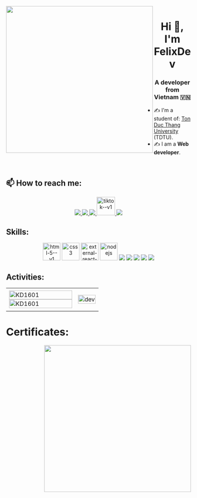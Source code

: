 <img align="left" width="400" src="https://github.githubassets.com/images/modules/profile/profile-first-repo.svg">
<h1 align="center">Hi 👋, I'm FelixDev</h1>
<p align="center">
  <h3 align="center">A developer from Vietnam 🇻🇳 </h3>
</p>


- ✍ I'm a student of: [Ton Duc Thang University](https://tdtu.edu.vn/) (TDTU).
- ✍ I am a **Web developer**.

<br />

## 📫 How to reach me:


<p align="center">
  <a href="https://www.linkedin.com/in/kanyud-dev" target="_blank">
    <img src="https://img.icons8.com/fluent/48/000000/linkedin.png"/>
  </a>
  <a href="https://www.facebook.com/khanhduy0122/" alt="Facebook"  target="_blank">
    <img src="https://img.icons8.com/fluent/48/000000/facebook-new.png" />
  </a> 
  <a href="https://github.com/KD1601" alt="Github">
    <img src="https://img.icons8.com/fluent/48/000000/github.png"/>
  </a> 
  <a href="https://www.tiktok.com/@anhsinhviennam4" alt="Tiktok" target="_blank" >
    <img width="50" height="50" src="https://img.icons8.com/ios-filled/50/tiktok--v1.png" alt="tiktok--v1"/>
  </a>
  <a href="mailto:khanhduy8768@gmail.com" alt="Email"  target="_blank">
    <img src="https://img.icons8.com/fluent/48/000000/mailing.png"/>
  </a>
</p>

## Skills:
<p align="center">
  <img width="48" height="48" src="https://img.icons8.com/color/48/html-5--v1.png" alt="html-5--v1"/>
  <img width="48" height="48" src="https://img.icons8.com/plasticine/100/css3.png" alt="css3"/>
  <img width="48" height="48" src="https://img.icons8.com/external-tal-revivo-filled-tal-revivo/48/external-react-a-javascript-library-for-building-user-interfaces-logo-filled-tal-revivo.png" alt="external-react-a-javascript-library-for-building-user-interfaces-logo-filled-tal-revivo"/>
  <img width="48" height="48" src="https://img.icons8.com/color/48/nodejs.png" alt="nodejs"/>
  <img src="https://img.icons8.com/color/48/000000/mysql-logo.png"/>
  <img src="https://img.icons8.com/color/48/000000/mongodb.png"/>
  <img src="https://img.icons8.com/color/48/000000/git.png"/>
  <img src="https://img.icons8.com/color/48/000000/github-2.png"/>
  <img src="https://img.icons8.com/color/48/000000/visual-studio-code-2019.png"/>
</p>

## Activities:

<table style="width:100%;">
  <tr>
    <td>
      <img src="https://github-readme-stats.vercel.app/api/top-langs/?username=KD1601&layout=compact&custom_title=Top%20ngôn%20ngữ%20được%20dùng" alt="KD1601" width="100%"/>
      <img src="https://github-readme-stats.vercel.app/api?username=KD1601&bg_color=FFFFFF00&text_color=179fa3&show_icons=true&count_private=true&include_all_commits=true&custom_title=Hoạt%20động%20trên%20Github" alt="KD1601" width="100%"/>
    </td>
    <td>
      <p align="center"> 
        <img src="https://cdn.dribbble.com/users/1059583/screenshots/4171367/coding-freak.gif" alt="dev" width="100%"/>
      </p>
    </td>
  </tr>
</table>

# Certificates:

<img align="right" width="400" src="https://github.githubassets.com/images/modules/profile/profile-joined-github.svg">

